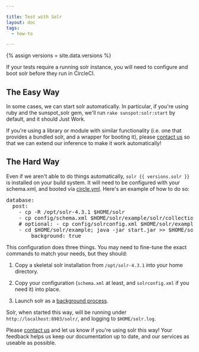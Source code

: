 ```yaml
---

title: Test with Solr
layout: doc
tags:
  - how-to

---
```

{% assign versions = site.data.versions %}

If your tests require a running solr instance, you will need to configure
and boot solr before they run in CircleCI.

## The Easy Way

In some cases, we can start solr automatically. In particular, if you're
using ruby and the sunspot_solr gem, we'll run
`rake sunspot:solr:start` by default, and it should Just Work.

If you're using a library or module with similar functionality (i.e. one
that provides a bundled solr, and a wrapper for booting it), please
[contact us](mailto:sayhi@circleci.com)
so that we can extend our inference to make it work automatically!

## The Hard Way

Even if we aren't able to do things automatically, `solr {{ versions.solr }}`
is installed on your build system. It will need to be configured with your
schema.xml, and booted via [circle.yml](/docs/configuration).
Here's an example of how to do so:

<pre>
database:
  post:
    - cp -R /opt/solr-4.3.1 $HOME/solr
    - cp config/schema.xml $HOME/solr/example/solr/collection1/conf
    # optional: - cp config/solrconfig.xml $HOME/solr/example/solr/collection1/conf
    - cd $HOME/solr/example; java -jar start.jar >> $HOME/solr.log:
        background: true
</pre>

This configuration does three things. You may need to fine-tune the exact commands
to match your needs, but they should:

1.  Copy a skeletal solr installation from `/opt/solr-4.3.1` into your home directory.

2.  Copy your configuration (`schema.xml` at least, and `solrconfig.xml` if you need it)
into place.

3.  Launch solr as a [background process](/docs/background-process).

Solr, when started this way, will be running under `http://localhost:8983/solr/`,
and logging to `$HOME/solr.log`.

Please [contact us](mailto:sayhi@circleci.com)
and let us know if you're using solr this way! Your feedback helps us keep our
documentation up to date, and our services as useable as possible.
